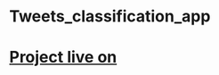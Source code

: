# Tweets_classification_app

# [Project live on](https://share.streamlit.io/monitkumar/tweets_classification_app/main/APP_TWEETS.py) 
